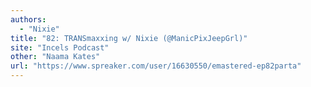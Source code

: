 ```yaml
---
authors:
  - "Nixie"
title: "82: TRANSmaxxing w/ Nixie (@ManicPixJeepGrl)"
site: "Incels Podcast"
other: "Naama Kates"
url: "https://www.spreaker.com/user/16630550/emastered-ep82parta"
---
```

